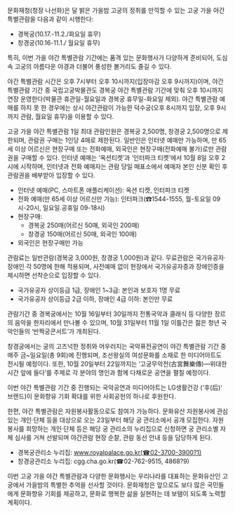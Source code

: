 문화재청(청장 나선화)은 달 밝은 가을밤 고궁의 정취를 만끽할 수 있는 고궁 가을 야간 특별관람을 다음과 같이 시행한다:
- 경복궁(10.17.-11.2./화요일 휴무)
- 창경궁(10.16-11.1./ 월요일 휴무)

특히, 이번 가을 야간 특별관람 기간에는 품격 있는 문화행사가 다양하게 준비되어, 도심 속 고궁의 아름다운 야경과 더불어 풍성한 볼거리도 즐길 수 있다.

야간 특별관람 시간은 오후 7시부터 오후 10시까지(입장마감 오후 9시까지)이며, 야간 특별관람 기간 중 국립고궁박물관도 경복궁 야간 특별관람 기간에 맞춰 오후 10시까지 연장 운영한다(박물관 휴관일-월요일과 경복궁 휴무일-화요일 제외). 야간 특별관람 예매를 하지 못 한 경우에는 상시 야간관람이 가능한 덕수궁(오후 8시까지 입장, 오후 9시까지 관람, 월요일 휴무)을 이용할 수 있다.

고궁 가을 야간 특별관람 1일 최대 관람인원은 경복궁 2,500명, 창경궁 2,500명으로 제한되며, 관람권 구매는 1인당 4매로 제한된다. 일반인은 인터넷 예매만 가능하며, 만 65세 이상 어르신은 현장구매 또는 전화예매, 외국인은 현장구매(전화예매 불가)로만 관람권을 구매할 수 있다. 인터넷 예매는 ‘옥션티켓’과 ‘인터파크 티켓’에서 10월 8일 오후 2시에 시작하며, 인터넷과 전화 예매자는 관람 당일 매표소에서 예매자 본인 신분 확인 후 관람권을 배부받아 입장할 수 있다.
- 인터넷 예매(PC, 스마트폰 애플리케이션): 옥션 티켓, 인터파크 티켓
- 전화 예매(만 65세 이상 어르신만 가능): 인터파크(☎1544-1555, 월-토요일 09시-20시, 일요일․공휴일 09-18시)
- 현장구매: 
  - 경복궁 250매(어르신 50매, 외국인 200매)
  - 창경궁 150매(어르신 50매, 외국인 100매)
- 외국인은 현장구매만 가능

관람료는 일반관람(경복궁 3,000원, 창경궁 1,000원)과 같다. 무료관람은 국가유공자‧장애인 각 50명에 한해 적용되며, 사전예매 없이 현장에서 국가유공자증과 장애인증을 제시하면 선착순으로 입장할 수 있다.
- 국가유공자 상이등급 1급, 장애인 1~3급: 본인과 보호자 1명 무료
- 국가유공자 상이등급 2급 이하, 장애인 4급 이하: 본인만 무료

관람기간 중 경복궁에서는 10월 16일부터 30일까지 전통국악과 클래식 등 다양한 장르의 음악을 한자리에서 만나볼 수 있으며, 10월 31일부터 11월 1일 이틀간은 젊은 청년 국악인들의 ‘반짝궁콘서트’가 개최된다.

창경궁에서는 궁의 고즈넉한 정취와 어우러지는 국악퓨전공연이 야간 특별관람 기간 중 매주 금~일요일(총 9회)에 진행되며, 조선왕실의 여성문화를 소재로 한 미디어아트도 전시될 예정이다. 또한, 10월 20일부터 22일까지는 ‘고궁무악전(古宮舞樂傳)—위대한 시간 앞에 들다’를 주제로 각 분야의 명인과 함께 다채로운 공연을 펼칠 예정이다.

이번 야간 특별관람 기간 중 진행되는 국악공연과 미디어아트는 LG생활건강 ('후(后)‘ 브랜드)이 문화향유 기회 확대를 위한 사회공헌의 하나로 후원한다.

한편, 야간 특별관람은 자원봉사활동으로도 참여가 가능하다. 문화유산 자원봉사에 관심 있는 개인‧단체 등을 대상으로 오는 23일부터 해당 궁 관리소에서 공개 모집한다. 자원봉사를 희망하는 개인‧단체 등은 해당 궁 관리소의 누리집으로 신청하면 궁 관리소별 자체 심사를 거쳐 선발되며 야간관람 현장 순찰, 관람 동선 안내 등을 담당하게 된다.
- 경복궁관리소 누리집: www.royalpalace.go.kr(☎02-3700-3900?1)
- 창경궁관리소 누리집: cgg.cha.go.kr(☎02-762-9515, 4868?9)

이번 고궁 가을 야간 특별관람과 다양한 문화행사는 우리나라를 대표하는 문화유산인 고궁에서 가을밤의 특별한 추억을 선사할 것이다. 문화재청은 앞으로도 보다 많은 국민들에게 문화향유 기회를 제공하고, 문화로 행복한 삶을 실현하는 데 보탬이 되도록 노력할 계획이다.